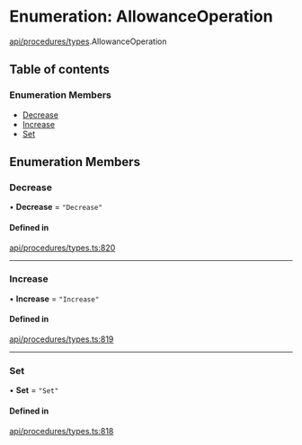 # Enumeration: AllowanceOperation

[api/procedures/types](../wiki/api.procedures.types).AllowanceOperation

## Table of contents

### Enumeration Members

- [Decrease](../wiki/api.procedures.types.AllowanceOperation#decrease)
- [Increase](../wiki/api.procedures.types.AllowanceOperation#increase)
- [Set](../wiki/api.procedures.types.AllowanceOperation#set)

## Enumeration Members

### Decrease

• **Decrease** = ``"Decrease"``

#### Defined in

[api/procedures/types.ts:820](https://github.com/PolymeshAssociation/polymesh-sdk/blob/07a4c5b0/src/api/procedures/types.ts#L820)

___

### Increase

• **Increase** = ``"Increase"``

#### Defined in

[api/procedures/types.ts:819](https://github.com/PolymeshAssociation/polymesh-sdk/blob/07a4c5b0/src/api/procedures/types.ts#L819)

___

### Set

• **Set** = ``"Set"``

#### Defined in

[api/procedures/types.ts:818](https://github.com/PolymeshAssociation/polymesh-sdk/blob/07a4c5b0/src/api/procedures/types.ts#L818)
